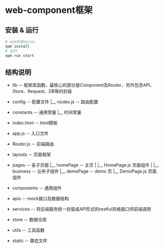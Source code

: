 # web-component框架


## 安装 & 运行

```sh
# npm安装serve
npm install
# 运行
npm run start
```


## 结构说明


- lib -- 框架库函数，最核心的部分是Component及Router，另外包含API、Store、Request、DB等的封装


- config -- 配置文件
    |__ routes.js -- 路由配置

- constants -- 通用常量
    |__ 时间常量

- index.html -- html模板

- app.js -- 入口文件

- Router.js -- 前端路由

- layouts -- 页面框架

- pages -- 各子页面
    |__ homePage -- 主页
    |     |__ HomePage.js 页面组件
    |     |__ business -- 业务子组件
    |__ demoPage -- demo 页
          |__ DemoPage.js 页面组件

- components -- 通用组件

- apis -- mock接口及数据结构

- services -- 将后端服务统一封装成API形式的restful风格接口供前端调用

- store -- 数据仓库

- utils -- 工具函数

- static -- 静态文件

